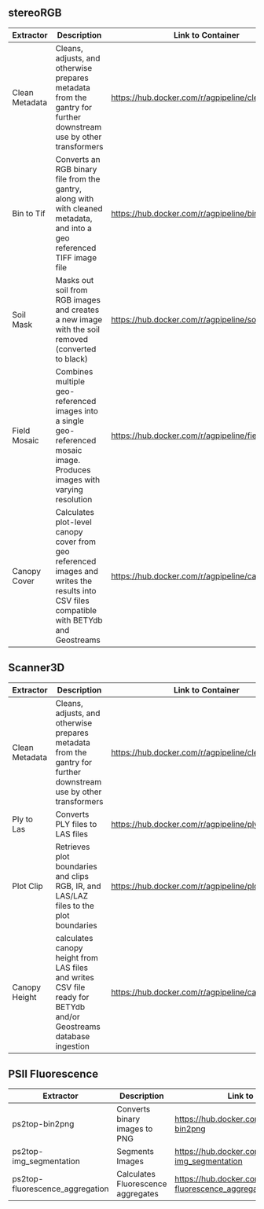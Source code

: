 stereoRGB
---------

| Extractor | Description | Link to Container |
| --------- | ----------- | ----------------- |
| Clean Metadata | Cleans, adjusts, and otherwise prepares metadata from the gantry for further downstream use by other transformers | https://hub.docker.com/r/agpipeline/cleanmetadata  |
| Bin to Tif | Converts an RGB binary file from the gantry, along with with cleaned metadata, and into a geo referenced TIFF image file | https://hub.docker.com/r/agpipeline/bin2tif  |
| Soil Mask | Masks out soil from RGB images and creates a new image with the soil removed (converted to black) | https://hub.docker.com/r/agpipeline/soilmask  |
| Field Mosaic | Combines multiple geo-referenced images into a single geo-referenced mosaic image. Produces images with varying resolution | https://hub.docker.com/r/agpipeline/fieldmosaic  |
| Canopy Cover | Calculates plot-level canopy cover from geo referenced images and writes the results into CSV files compatible with BETYdb and Geostreams | https://hub.docker.com/r/agpipeline/canopycover  |

Scanner3D
---------

| Extractor | Description | Link to Container |
| --------- | ----------- | ----------------- |
| Clean Metadata | Cleans, adjusts, and otherwise prepares metadata from the gantry for further downstream use by other transformers | https://hub.docker.com/r/agpipeline/cleanmetadata  |
| Ply to Las | Converts PLY files to LAS files | https://hub.docker.com/r/agpipeline/ply2las |
| Plot Clip | Retrieves plot boundaries and clips RGB, IR, and LAS/LAZ files to the plot boundaries | https://hub.docker.com/r/agpipeline/plotclip |
| Canopy Height | calculates canopy height from LAS files and writes CSV file ready for BETYdb and/or Geostreams database ingestion | https://hub.docker.com/r/agpipeline/canopy_height |

PSII Fluorescence
-----------------

| Extractor | Description | Link to Container |
| --------- | ----------- | ----------------- |
| ps2top-bin2png | Converts binary images to PNG | https://hub.docker.com/r/acicarizona/ps2top-bin2png |
| ps2top-img_segmentation | Segments Images | https://hub.docker.com/r/acicarizona/ps2top-img_segmentation |
| ps2top-fluorescence_aggregation | Calculates Fluorescence aggregates | https://hub.docker.com/r/acicarizona/ps2top-fluorescence_aggregation |

